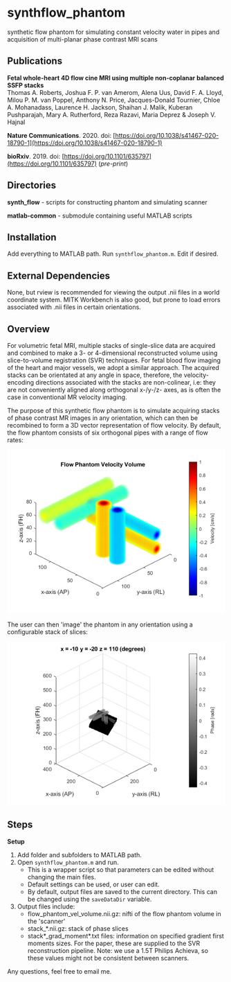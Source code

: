 # synthflow_phantom

synthetic flow phantom for simulating constant velocity water in pipes and acquisition of multi-planar phase contrast MRI scans

## Publications

__Fetal whole-heart 4D flow cine MRI using multiple non-coplanar balanced SSFP stacks__  
Thomas A. Roberts, Joshua F. P. van Amerom, Alena Uus, David F. A. Lloyd, Milou P. M. van Poppel, Anthony N. Price, Jacques-Donald Tournier, Chloe A. Mohanadass, Laurence H. Jackson, Shaihan J. Malik, Kuberan Pushparajah, Mary A. Rutherford, Reza Razavi, Maria Deprez & Joseph V. Hajnal 

__Nature Communications__. 2020. doi: [https://doi.org/10.1038/s41467-020-18790-1](https://doi.org/10.1038/s41467-020-18790-1)

__bioRxiv__. 2019. doi: [https://doi.org/10.1101/635797](https://doi.org/10.1101/635797) (_pre-print_)  


## Directories

__synth_flow__ - scripts for constructing phantom and simulating scanner

__matlab-common__ - submodule containing useful MATLAB scripts 


## Installation

Add everything to MATLAB path. Run `synthflow_phantom.m`. Edit if desired.


## External Dependencies

None, but rview is recommended for viewing the output .nii files in a world coordinate system. MITK Workbench is also good, but prone to load errors associated with .nii files in certain orientations.


## Overview 

For volumetric fetal MRI, multiple stacks of single-slice data are acquired and combined to make a 3- or 4-dimensional reconstructed volume using slice-to-volume registration (SVR) techniques. For fetal blood flow imaging of the heart and major vessels, we adopt a similar approach. The acquired stacks can be orientated at any angle in space, therefore, the velocity-encoding directions associated with the stacks are non-colinear, i.e: they are not conveniently aligned along orthogonal x-/y-/z- axes, as is often the case in conventional MR velocity imaging.

The purpose of this synthetic flow phantom is to simulate acquiring stacks of phase contrast MR images in any orientation, which can then be recombined to form a 3D vector representation of flow velocity. By default, the flow phantom consists of six orthogonal pipes with a range of flow rates:

![](synth_flow/velocity_volume.png)

The user can then 'image' the phantom in any orientation using a configurable stack of slices:

![](synth_flow/stack_acquisition.png)


## Steps

__Setup__

1. Add folder and subfolders to MATLAB path.
2. Open `synthflow_phantom.m` and run.
	- This is a wrapper script so that parameters can be edited without changing the main files.
	- Default settings can be used, or user can edit.
	- By default, output files are saved to the current directory. This can be changed using the `saveDataDir` variable.
3. Output files include:
	- flow_phantom_vel_volume.nii.gz: nifti of the flow phantom volume in the 'scanner'
	- stack_*.nii.gz: stack of phase slices
	- stack*_grad_moment*.txt files: information on specified gradient first moments sizes. For the paper, these are supplied to the SVR reconstruction pipeline. Note: we use a 1.5T Philips Achieva, so these values might not be consistent between scanners.

Any questions, feel free to email me.
